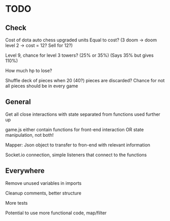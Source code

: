 # TODO

## Check

Cost of dota auto chess upgraded units
    Equal to cost? 
    (3 doom -> doom level 2 -> cost = 12? Sell for 12?)
    
Level 9, chance for level 3 towers? (25% or 35%) (Says 35% but gives 110%)

How much hp to lose?

Shuffle deck of pieces when 20 (40?) pieces are discarded? Chance for not all pieces should be in every game

## General

Get all close interactions with state separated from functions used further up

game.js either contain functions for front-end interaction OR state manipulation, not both!

Mapper: Json object to transfer to fron-end with relevant information

Socket.io connection, simple listeners that connect to the functions

## Everywhere

Remove unused variables in imports

Cleanup comments, better structure

More tests

Potential to use more functional code, map/filter
